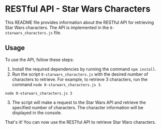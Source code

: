 # RESTful API - Star Wars Characters

This README file provides information about the RESTful API for retrieving Star Wars characters. The API is implemented in the `0-starwars_characters.js` file.

## Usage

To use the API, follow these steps:

1. Install the required dependencies by running the command `npm install`.
2. Run the script `0-starwars_characters.js` with the desired number of characters to retrieve. For example, to retrieve 3 characters, run the command `node 0-starwars_characters.js 3`.

```shell
node 0-starwars_characters.js 3
```

3. The script will make a request to the Star Wars API and retrieve the specified number of characters. The character information will be displayed in the console.

That's it! You can now use the RESTful API to retrieve Star Wars characters.
